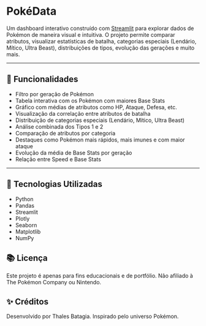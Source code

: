 # PokéData
Um dashboard interativo construído com [Streamlit](https://streamlit.io/) para explorar dados de Pokémon de maneira visual e intuitiva. O projeto permite comparar atributos, visualizar estatísticas de batalha, categorias especiais (Lendário, Mítico, Ultra Beast), distribuições de tipos, evolução das gerações e muito mais.

---

## 🚀 Funcionalidades

- Filtro por geração de Pokémon
- Tabela interativa com os Pokémon com maiores Base Stats
- Gráfico com médias de atributos como HP, Ataque, Defesa, etc.
- Visualização da correlação entre atributos de batalha
- Distribuição de categorias especiais (Lendário, Mítico, Ultra Beast)
- Análise combinada dos Tipos 1 e 2
- Comparação de atributos por categoria
- Destaques como Pokémon mais rápidos, mais imunes e com maior ataque
- Evolução da média de Base Stats por geração
- Relação entre Speed e Base Stats

---

## 🧠 Tecnologias Utilizadas

- Python
- Pandas
- Streamlit
- Plotly
- Seaborn
- Matplotlib
- NumPy

## 📚 Licença
Este projeto é apenas para fins educacionais e de portfólio. Não afiliado à The Pokémon Company ou Nintendo.

## ✨ Créditos
Desenvolvido por Thales Batagia.
Inspirado pelo universo Pokémon.
